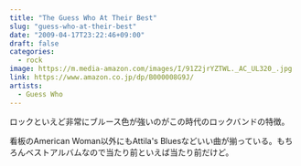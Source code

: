 ```yaml
---
title: "The Guess Who At Their Best"
slug: "guess-who-at-their-best"
date: "2009-04-17T23:22:46+09:00"
draft: false
categories:
  - rock
image: https://m.media-amazon.com/images/I/91Z2jrYZTWL._AC_UL320_.jpg
link: https://www.amazon.co.jp/dp/B000008G9J/
artists:
  - Guess Who
---
```

ロックといえど非常にブルース色が強いのがこの時代のロックバンドの特徴。
<!--more-->
看板のAmerican Woman以外にもAttila's Bluesなどいい曲が揃っている。もちろんベストアルバムなので当たり前といえば当たり前だけど。
